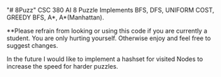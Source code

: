 "# 8Puzz" 
CSC 380 AI 8 Puzzle Implements BFS, DFS, UNIFORM COST, GREEDY BFS, A*, A*(Manhattan).

**Please refrain from looking or using this code if you are currently a student. You are only hurting yourself. Otherwise enjoy and feel free to suggest changes. 

In the future I would like to implement a hashset for visited Nodes to increase the speed for harder puzzles. 
